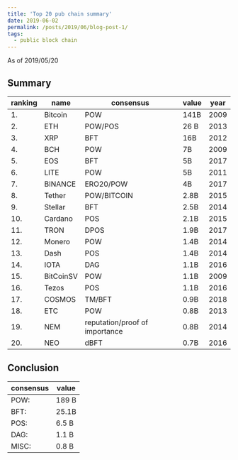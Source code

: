 ```yaml
---
title: 'Top 20 pub chain summary' 
date: 2019-06-02
permalink: /posts/2019/06/blog-post-1/
tags:
  - public block chain 
---
```


As of 2019/05/20

## Summary 

| ranking |	name	| consensus    | value	 | year |
| ------- |-------------| -------------|---------|------|
| 1.	  | Bitcoin	| POW	       | 141B	 | 2009 |
| 2.	  | ETH		| POW/POS      | 26 B	 | 2013 |
| 3.	  | XRP		| BFT          | 16B	 | 2012 |
| 4.	  | BCH		| POW          | 7B	 | 2009 |
| 5.	  | EOS		| BFT          | 5B	 | 2017 |
| 6.	  | LITE	| POW	       | 5B	 | 2011 |
| 7.	  | BINANCE	| ERO20/POW    | 4B	 | 2017 |
| 8.	  | Tether	| POW/BITCOIN  | 2.8B	 | 2015 |
| 9.	  | Stellar	| BFT	       | 2.5B	 | 2014 |
| 10.	  | Cardano	| POS	       | 2.1B	 | 2015 |
| 11.	  | TRON	| DPOS	       | 1.9B	 | 2017 |
| 12.	  | Monero	| POW	       | 1.4B	 | 2014 |
| 13.	  | Dash	| POS	       | 1.4B	 | 2014 |
| 14.	  | IOTA	| DAG	       | 1.1B	 | 2016 |
| 15.	  | BitCoinSV	| POW	       | 1.1B	 | 2009 |
| 16.	  | Tezos	| POS	       | 1.1B	 | 2016 |
| 17.	  | COSMOS	| TM/BFT       | 0.9B	 | 2018 |
| 18.	  | ETC	        | POW	       | 0.8B	 | 2013 |
| 19.	  | NEM	        | reputation/proof of importance |	0.8B |	2014 |
| 20.	  | NEO	        | dBFT	       | 0.7B	| 2016 |

## Conclusion

| consensus | value |
|-------|-------|
| POW:  | 189 B |
| BFT:  | 25.1B |
| POS:  | 6.5 B |
| DAG:  | 1.1 B |
| MISC: | 0.8 B |
